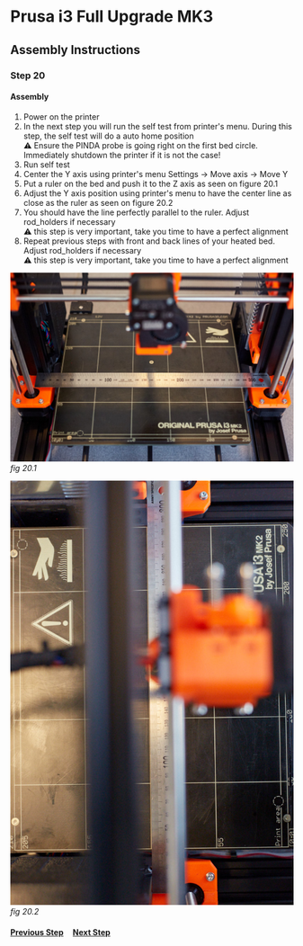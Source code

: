# Prusa i3 Full Upgrade MK3

## Assembly Instructions

### Step 20

#### Assembly

1. Power on the printer
1. In the next step you will run the self test from printer's menu. During this step, the self test will do a auto home position<br>
   :warning: Ensure the PINDA probe is going right on the first bed circle. Immediately shutdown the printer if it is not the case!
1. Run self test
1. Center the Y axis using printer's menu Settings -> Move axis -> Move Y
1. Put a ruler on the bed and push it to the Z axis as seen on figure 20.1
1. Adjust the Y axis position using printer's menu to have the center line as close as the ruler as seen on figure 20.2
1. You should have the line perfectly parallel to the ruler. Adjust rod_holders if necessary<br>
   :warning: this step is very important, take you time to have a perfect alignment
1. Repeat previous steps with front and back lines of your heated bed. Adjust rod_holders if necessary<br>
   :warning: this step is very important, take you time to have a perfect alignment

![](img/fig20.1.jpg)\
*fig 20.1*

![](img/fig20.2.jpg)\
*fig 20.2*

#### [Previous Step](step19.md) &nbsp;&nbsp;&nbsp; [Next Step](step21.md)
